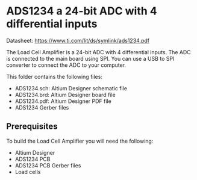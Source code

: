 # ADS1234 a 24-bit ADC with 4 differential inputs
Datasheet: https://www.ti.com/lit/ds/symlink/ads1234.pdf

The Load Cell Amplifier is a 24-bit ADC with 4 differential inputs. The ADC is connected to the main board using SPI.
You can use a USB to SPI converter to connect the ADC to your computer. 

This folder contains the following files:
* ADS1234.sch: Altium Designer schematic file
* ADS1234.brd: Altium Designer board file
* ADS1234.pdf: Altium Designer PDF file
* ADS1234 Gerber files

## Prerequisites
To build the Load Cell Amplifier you will need the following:
* Altium Designer
* ADS1234 PCB
* ADS1234 PCB Gerber files
* Load cells

